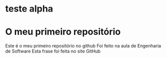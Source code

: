 # teste alpha
# O meu primeiro repositório
Este é o meu primeiro repositório no github
Foi feito na aula de Engenharia de Software
Esta frase foi feita no site GitHub
